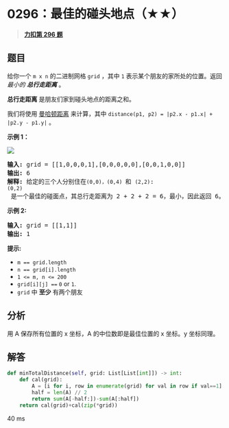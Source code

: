 # 0296：最佳的碰头地点（★★）


> <u>**[力扣第 296 题](https://leetcode.cn/problems/best-meeting-point/)**</u>

## 题目

<p>给你一个 <code>m x n</code>  的二进制网格 <code>grid</code> ，其中 <code>1</code> 表示某个朋友的家所处的位置。返回 <em>最小的 <strong>总行走距离</strong></em> 。</p>

<p><strong>总行走距离</strong> 是朋友们家到碰头地点的距离之和。</p>

<p>我们将使用 <a href="https://baike.baidu.com/item/%E6%9B%BC%E5%93%88%E9%A1%BF%E8%B7%9D%E7%A6%BB" target="_blank">曼哈顿距离</a> 来计算，其中 <code>distance(p1, p2) = |p2.x - p1.x| + |p2.y - p1.y|</code> 。</p>



<p><strong>示例 1：</strong></p>

<p><img src="https://assets.leetcode.com/uploads/2021/03/14/meetingpoint-grid.jpg" /></p>

<pre>
<strong>输入:</strong> grid = [[1,0,0,0,1],[0,0,0,0,0],[0,0,1,0,0]]
<strong>输出: </strong>6 <strong>
解释: </strong>给定的三个人分别住在<code>(0,0)，</code><code>(0,4) </code>和 <code>(2,2)</code>:
<code>(0,2)</code> 是一个最佳的碰面点，其总行走距离为 2 + 2 + 2 = 6，最小，因此返回 6。</pre>

<p><strong>示例 2:</strong></p>

<pre>
<strong>输入:</strong> grid = [[1,1]]
<strong>输出:</strong> 1</pre>



<p><strong>提示:</strong></p>

<ul>
<li><code>m == grid.length</code></li>
<li><code>n == grid[i].length</code></li>
<li><code>1 &lt;= m, n &lt;= 200</code></li>
<li><code>grid[i][j] ==</code> <code>0</code> or <code>1</code>.</li>
<li><code>grid</code> 中 <strong>至少</strong> 有两个朋友</li>
</ul>


## 分析

用 A 保存所有位置的 x 坐标，A 的中位数即是最佳位置的 x 坐标。y 坐标同理。

## 解答

```python
def minTotalDistance(self, grid: List[List[int]]) -> int:
    def cal(grid):
        A = [i for i, row in enumerate(grid) for val in row if val==1]
        half = len(A) // 2
        return sum(A[-half:])-sum(A[:half])
    return cal(grid)+cal(zip(*grid))
```
40 ms
